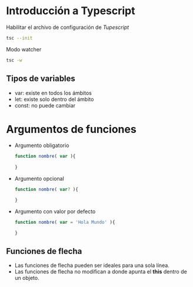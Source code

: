 # Introducción a Typescript

Habilitar el archivo de configuración de *Tupescript*

```bash
tsc --init
```

Modo watcher

```bash
tsc -w
```

## Tipos de variables 

 - var: existe en todos los ámbitos
 - let: existe solo dentro del ámbito 
 - const: no puede cambiar

# Argumentos de funciones

- Argumento obligatorio
  ```Javascript
  function nombre( var ){
      
  }
  ```
- Argumento opcional
  ```Javascript
  function nombre( var? ){

  }
  ```
- Argumento con valor por defecto
  ```Javascript
  function nombre( var = 'Hola Mundo' ){

  }
  ```

## Funciones de flecha

- Las funciones de flecha pueden ser ideales para una sola línea.
- Las funciones de flecha no modifican a donde apunta el **this** dentro de un objeto.